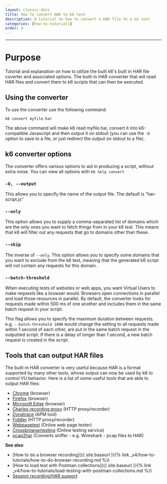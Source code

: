 ```yaml
---
layout: classic-docs
title: How to convert HAR to k6 test
description: A tutorial on how to convert a HAR file to a k6 test
categories: [how-to-tutorials]
order: 4
---
```


***

# Purpose

Tutorial and explanation on how to utilize the built k6's built in HAR file coverter and associated options. The built-in HAR converter that will read HAR files and convert them to k6 scripts that can then be executed.

## Using the converter

To use the converter use the following command:

`k6 convert myfile.har`

The above command will make k6 read myfile.har, convert it into k6-compatible Javascript and then output it on stdout (you can use the `-O` option to save to a file, or just redirect the output on stdout to a file).


## k6 converter options

The converter offers various options to aid in producing a script, without extra noise. You can view all options with `k6 help convert`

### `-O, --output`
This allows you to specify the name of the output file. The default is "har-script.js"

### `--only`
This option allows you to supply a comma-separated list of domains which are the only ones you want to fetch things from in your k6 test. This means that k6 will filter out any requests that go to domains other than these.

### `--skip`
The inverse of `--only`. This option allows you to specify some domains that you want to exclude from the k6 test, meaning that the generated k6 script will not contain any requests for this domain.

### `--batch-threshold`

When executing tests of websites or web apps, you want Virtual Users to make requests like a browser would. Browsers open connections in parallel and load those resources in parallel. By default, the converter looks for requests made within 500 ms of one another and includes them in the same batch request in your script.

This flag allows you to specify the maximum duration between requests. e.g. `--batch-threshold 1000` would change the setting to all requests made within 1 second of each other, are put in the same batch request in the outputted script. If there is a delay of longer than 1 second, a new batch request is created in the script.


## Tools that can output HAR files

The built-in HAR converter is very useful because HAR is a format supported by many other tools, whose output can now be used by k6 to control VU behavior. Here is a list of some useful tools that are able to output HAR files:

- [Chrome](https://www.google.com/chrome/) (browser)
- [Firefox](https://www.mozilla.org/en-US/firefox/) (browser)
- [Microsoft Edge](https://www.microsoft.com/en-us/windows/microsoft-edge) (browser)
- [Charles recording proxy](http://www.charlesproxy.com/) (HTTP proxy/recorder)
- [Dynatrace](https://www.dynatrace.com/) (APM tool)
- [Fiddler](http://www.telerik.com/fiddler) (HTTP proxy/recorder)
- [Webpagetest](http://www.webpagetest.org/) (Online web page tester)
- [Crossbrowsertesting](http://crossbrowsertesting.com/) (Online testing service)
- [pcap2har](https://github.com/andrewf/pcap2har) (Converts sniffer - e.g. Wireshark - pcap files to HAR)

**See also**:
- [How to do a browser recording]({{ site.baseurl }}{% link _v4/how-to-tutorials/how-to-do-browser-recording.md %})
- [How to load test with Postman collections]({{ site.baseurl }}{% link _v4/how-to-tutorials/load-testing-with-postman-collections.md %})
- [Session recording/HAR support](https://docs.k6.io/docs/session-recording-har-support)
